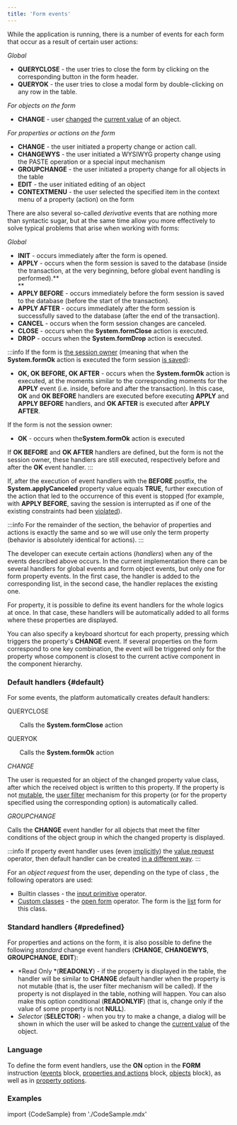```yaml
---
title: 'Form events'
---
```


While the application is running, there is a number of events for each form that occur as a result of certain user actions:

*Global*

-   **QUERYCLOSE** - the user tries to close the form by clicking on the corresponding button in the form header.
-   **QUERYOK** - the user tries to close a modal form by double-clicking on any row in the table.

*For objects on the form*

-   **CHANGE** - user [changed](Interactive_view.md#objects) the [current value](Form_structure.md#currentObject-broken) of an object.

*For properties or actions on the form*

-   **CHANGE** - the user initiated a property change or action call.
-   **CHANGEWYS** - the user initiated a WYSIWYG property change using the PASTE operation or a special input mechanism 
-   **GROUPCHANGE** - the user initiated a property change for all objects in the table
-   **EDIT** - the user initiated editing of an object
-   **CONTEXTMENU** - the user selected the specified item in the context menu of a property (action) on the form

There are also several so-called *derivative* events that are nothing more than syntactic sugar, but at the same time allow you more effectively to solve typical problems that arise when working with forms:

*Global*

-   **INIT** - occurs immediately after the form is opened.
-   **APPLY** - occurs when the form session is saved to the database (inside the transaction, at the very beginning, before global event handling is performed).**  
    **
-   **APPLY BEFORE** - occurs immediately before the form session is saved to the database (before the start of the transaction).
-   **APPLY AFTER** - occurs immediately after the form session is successfully saved to the database (after the end of the transaction).
-   **CANCEL** - occurs when the form session changes are canceled.
-   **CLOSE** - occurs when the **System.formClose** action is executed.
-   **DROP** - occurs when the **System.formDrop** action is executed.


:::info
If the form is [the session owner](Interactive_view.md#owner) (meaning that when the **System.formOk** action is executed the form session [is saved](Apply_changes_APPLY_.md)):

-   **OK, OK BEFORE, OK AFTER** - occurs when the **System.formOk** action is executed, at the moments similar to the corresponding moments for the **APPLY** event (i.e. inside, before and after the transaction). In this case, **OK** and **OK BEFORE** handlers are executed before executing **APPLY** and **APPLY BEFORE** handlers, and **OK AFTER** is executed after **APPLY AFTER**.

If the form is not the session owner:

-   **OK** - occurs when the**System.formOk** action is executed

If **OK BEFORE** and **OK AFTER** handlers are defined, but the form is not the session owner, these handlers are still executed, respectively before and after the **OK** event handler.
:::

If, after the execution of event handlers with the **BEFORE** postfix, the **System.applyCanceled** property value equals **TRUE**, further execution of the action that led to the occurrence of this event is stopped (for example, with **APPLY BEFORE**, saving the session is interrupted as if one of the existing constraints had been [violated](Constraints.md)).


:::info
For the remainder of the section, the behavior of properties and actions is exactly the same and so we will use only the term property (behavior is absolutely identical for actions).
:::

The developer can execute certain actions (*handlers*) when any of the events described above occurs. In the current implementation there can be several handlers for global events and form object events, but only one for form property events. In the first case, the handler is added to the corresponding list, in the second case, the handler replaces the existing one.

For property, it is possible to define its event handlers for the whole logics at once. In that case, these handlers will be automatically added to all forms where these properties are displayed.

You can also specify a keyboard shortcut for each property, pressing which triggers the property's **CHANGE** event. If several properties on the form correspond to one key combination, the event will be triggered only for the property whose component is closest to the current active component in the component hierarchy.

### Default handlers {#default}

For some events, the platform automatically creates default handlers:

QUERYCLOSE

       Calls the **System.formClose** action

QUERYOK

       Calls the **System.formOk** action

*CHANGE*

The user is requested for an object of the changed property value class, after which the received object is written to this property. If the property is not [mutable](Property_change_CHANGE_.md#changeable), the [user filter](Interactive_view.md#userfilters) mechanism for this property (or for the property specified using the corresponding option) is automatically called.

*GROUPCHANGE*

Calls the **CHANGE** event handler for all objects that meet the filter conditions of the object group in which the changed property is displayed. 


:::info
If property event handler uses (even [implicitly](Value_request_REQUEST_.md#implicit)) the [value request](Value_request_REQUEST_.md) operator, then default handler can be created [in a different way](Value_request_REQUEST_.md#defaultChange-broken).
:::

For an *object request* from the user, depending on the type of class , the following operators are used:

-   Builtin classes - the [input primitive](Primitive_input_INPUT_.md) operator.
-   [Custom classes](User_classes.md) - the [open form](In_an_interactive_view_SHOW_DIALOG_.md) operator. The form is the [list](Interactive_view.md#edtClass) form for this class. 

### Standard handlers {#predefined}

For properties and actions on the form, it is also possible to define the following *standard* change event handlers (**CHANGE**, **CHANGEWYS**, **GROUPCHANGE**, **EDIT**): 

-   *Read Only *(**READONLY**) - if the property is displayed in the table, the handler will be similar to **CHANGE** default handler when the property is not mutable (that is, the user filter mechanism will be called). If the property is not displayed in the table, nothing will happen. You can also make this option conditional (**READONLYIF**) (that is, change only if the value of some property is not **NULL**).
-   *Selector* (**SELECTOR**) - when you try to make a change, a dialog will be shown in which the user will be asked to change the [current value](Form_structure.md#currentObject-broken) of the object.

### Language

To define the form event handlers, use the **ON** option in the **FORM** instruction ([events](Event_block.md) block, [properties and actions](Properties_and_actions_block.md) block, [objects](Object_blocks.md#objects) block), as well as in [property options](Property_options.md). 

### Examples

import {CodeSample} from './CodeSample.mdx'

<CodeSample url="https://documentation.lsfusion.org/sample?file=FormSample&block=events"/>

  
